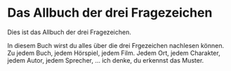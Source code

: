 Das Allbuch der drei Fragezeichen
=================================

Dies ist das Allbuch der drei Fragezeichen.

In diesem Buch wirst du alles über die drei Frgezeichen nachlesen können. Zu
jedem Buch, jedem Hörspiel, jedem Film. Jedem Ort, jedem Charakter, jedem
Autor, jedem Sprecher, ... ich denke, du erkennst das Muster.
